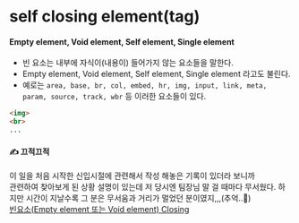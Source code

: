 # self closing element(tag)

#### Empty element, Void element, Self element, Single element

* 빈 요소는 내부에 자식이(내용이) 들어가지 않는 요소들을 말한다.
* Empty element, Void element, Self element, Single element 라고도 불린다.
* 예로는 `area, base, br, col, embed, hr, img, input, link, meta, param, source, track, wbr` 등 이러한 요소들이 있다.

```html
<img> 
<br>
... 
```

&#x20;

#### ✍️ 끄적끄적

이 일을 처음 시작한 신입시절에 관련해서 작성 해놓은 기록이 있더라 보니까\
관련하여 찾아보게 된 상황 설명이 있는데 저 당시엔 팀장님 말 걸 때마다 무서웠다. 하지만 시간이 지날수록 그 분은 무서움과 거리가 멀었던 분이였지,,,(추억..🍂)\
[빈요소(Empty element 또는 Void element) Closing](https://ysum.tistory.com/4?category=679617)
